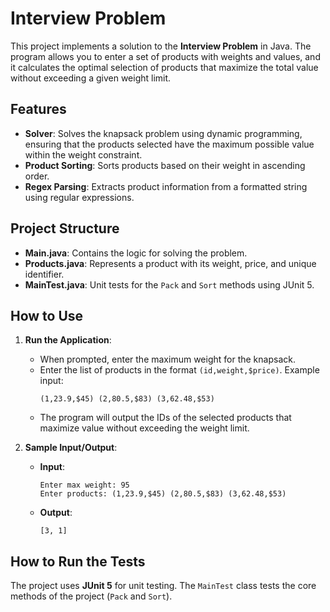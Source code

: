 # Interview Problem

This project implements a solution to the **Interview Problem** in Java. The program allows you to enter a set of products with weights and values, and it calculates the optimal selection of products that maximize the total value without exceeding a given weight limit.

## Features

- **Solver**: Solves the knapsack problem using dynamic programming, ensuring that the products selected have the maximum possible value within the weight constraint.
- **Product Sorting**: Sorts products based on their weight in ascending order.
- **Regex Parsing**: Extracts product information from a formatted string using regular expressions.

## Project Structure

- **Main.java**: Contains the logic for solving the problem.
- **Products.java**: Represents a product with its weight, price, and unique identifier.
- **MainTest.java**: Unit tests for the `Pack` and `Sort` methods using JUnit 5.

## How to Use

1. **Run the Application**:
   - When prompted, enter the maximum weight for the knapsack.
   - Enter the list of products in the format `(id,weight,$price)`. Example input:
     ```
     (1,23.9,$45) (2,80.5,$83) (3,62.48,$53)
     ```
   - The program will output the IDs of the selected products that maximize value without exceeding the weight limit.

2. **Sample Input/Output**:

   - **Input**:
     ```
     Enter max weight: 95
     Enter products: (1,23.9,$45) (2,80.5,$83) (3,62.48,$53)
     ```

   - **Output**:
     ```
     [3, 1]
     ```

## How to Run the Tests

The project uses **JUnit 5** for unit testing. The `MainTest` class tests the core methods of the project (`Pack` and `Sort`).

